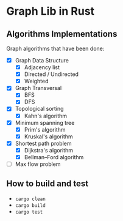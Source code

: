# Graph Lib in Rust

## Algorithms Implementations

Graph algorithms that have been done: 

- [x] Graph Data Structure
    - [x] Adjacency list 
    - [x] Directed / Undirected
    - [x] Weighted        
- [x] Graph Transversal
    - [x] BFS
    - [x] DFS    
- [x] Topological sorting
    - [x] Kahn's algorithm
- [x] Minimum spanning tree
    - [x] Prim's algorithm
    - [x] Kruskal's algorithm    
- [x] Shortest path problem
    - [x] Dijkstra's algorithm
    - [x] Bellman–Ford algorithm
- [ ] Max flow problem    

## How to build and test
* `cargo clean` 
* `cargo build`
* `cargo test`

